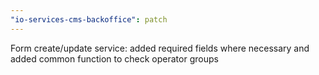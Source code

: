 ```yaml
---
"io-services-cms-backoffice": patch
---
```


Form create/update service: added required fields where necessary and added common function to check operator groups
